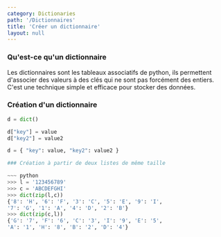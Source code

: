 ```yaml
---
category: Dictionaries
path: '/Dictionnaires'
title: 'Créer un dictionnaire'
layout: null
---
```


### Qu'est-ce qu'un dictionnaire

Les dictionnaires sont les tableaux associatifs de python, ils permettent d'associer des valeurs à des clés qui ne sont pas
forcément des entiers. C'est une technique simple et efficace pour stocker des données.

### Création d'un dictionnaire

~~~ python
d = dict()

d["key"] = value
d["key2"] = value2
~~~

~~~ python
d = { "key": value, "key2": value2 }

### Création à partir de deux listes de même taille

~~~ python
>>> l = '123456789'
>>> c = 'ABCDEFGHI'
>>> dict(zip(l,c))
{'8': 'H', '6': 'F', '3': 'C', '5': 'E', '9': 'I', 
'7': 'G', '1': 'A', '4': 'D', '2': 'B'}
>>> dict(zip(c,l))
{'G': '7', 'F': '6', 'C': '3', 'I': '9', 'E': '5', 
'A': '1', 'H': '8', 'B': '2', 'D': '4'}
~~~
